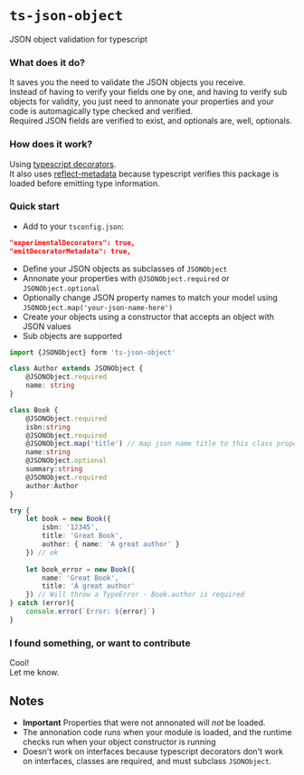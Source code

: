 # `ts-json-object`

JSON object validation for typescript

### What does it do?
It saves you the need to validate the JSON objects you receive.  
Instead of having to verify your fields one by one, and having to verify sub objects for validity, you just need to annonate your properties and your code is automagically type checked and verified.  
Required JSON fields are verified to exist, and optionals are, well, optionals.

### How does it work?

Using [typescript decorators](https://www.typescriptlang.org/docs/handbook/decorators.html).  
It also uses [reflect-metadata](https://www.npmjs.com/package/reflect-metadata) because typescript verifies this package is loaded before emitting type information.  

### Quick start

* Add to your `tsconfig.json`:  

```json
"experimentalDecorators": true,
"emitDecoratorMetadata": true,
```

* Define your JSON objects as subclasses of `JSONObject`
* Annonate your properties with `@JSONObject.required` or `JSONObject.optional`
* Optionally change JSON property names to match your model using `JSONObject.map('your-json-name-here')`
* Create your objects using a constructor that accepts an object with JSON values
* Sub objects are supported


```typescript
import {JSONObject} form 'ts-json-object'

class Author extends JSONObject {
	@JSONObject.required
	name: string
}

class Book {
	@JSONObject.required
	isbn:string
	@JSONObject.required
	@JSONObject.map('title') // map json name title to this class property - 'name'
	name:string
	@JSONObject.optional
	summary:string
	@JSONObject.required
	author:Author
}

try {
	let book = new Book({
		isbn: '12345',
		title: 'Great Book',
		author: { name: 'A great author' }
	}) // ok
		
	let book_error = new Book({
		name: 'Great Book',
		title: 'A great author'
	}) // Will throw a TypeError - Book.author is required
} catch (error){
	console.error(`Error: ${error}`)
}
```

### I found something, or want to contribute

Cool!  
Let me know.

## Notes

* **Important**
Properties that were not annonated will _not_ be loaded.
* The annonation code runs when your module is loaded, and the runtime checks run when your object constructor is running
* Doesn't work on interfaces because typescript decorators don't work on interfaces, classes are required, and must subclass `JSONObject`.